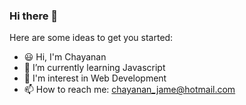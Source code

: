 ### Hi there 👋
<!---
**jchayanan/jchayanan** is a ✨ _special_ ✨ repository because its `README.md` (this file) appears on your GitHub profile.
---->
Here are some ideas to get you started:

- 😃 Hi, I'm Chayanan
- 🌱 I’m currently learning Javascript
- 💬 I'm interest in Web Development
- 📫 How to reach me: chayanan_jame@hotmail.com
